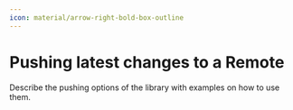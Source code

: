 ```yaml
---
icon: material/arrow-right-bold-box-outline
---
```


# Pushing latest changes to a Remote

Describe the pushing options of the library with examples on how to use them.
